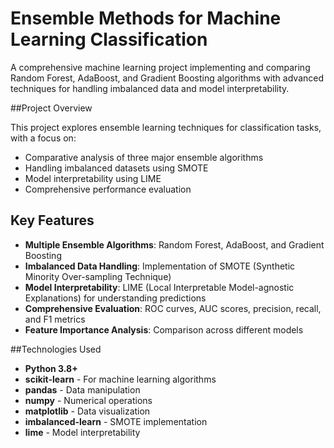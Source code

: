 # Ensemble Methods for Machine Learning Classification

A comprehensive machine learning project implementing and comparing Random Forest, AdaBoost, and Gradient Boosting algorithms with advanced techniques for handling imbalanced data and model interpretability.

##Project Overview

This project explores ensemble learning techniques for classification tasks, with a focus on:
- Comparative analysis of three major ensemble algorithms
- Handling imbalanced datasets using SMOTE
- Model interpretability using LIME
- Comprehensive performance evaluation

## Key Features

- **Multiple Ensemble Algorithms**: Random Forest, AdaBoost, and Gradient Boosting
- **Imbalanced Data Handling**: Implementation of SMOTE (Synthetic Minority Over-sampling Technique)
- **Model Interpretability**: LIME (Local Interpretable Model-agnostic Explanations) for understanding predictions
- **Comprehensive Evaluation**: ROC curves, AUC scores, precision, recall, and F1 metrics
- **Feature Importance Analysis**: Comparison across different models

##Technologies Used

- **Python 3.8+**
- **scikit-learn** - For machine learning algorithms
- **pandas** - Data manipulation
- **numpy** - Numerical operations
- **matplotlib** - Data visualization
- **imbalanced-learn** - SMOTE implementation
- **lime** - Model interpretability


